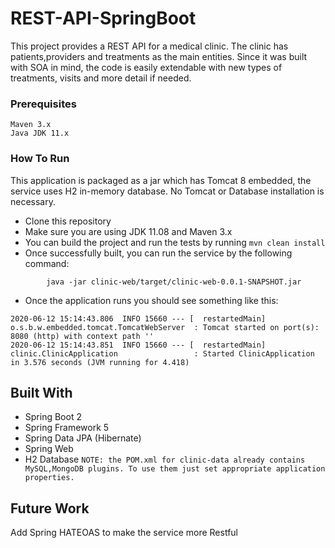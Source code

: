 # REST-API-SpringBoot

This project provides a REST API for a medical clinic. The clinic has patients,providers and treatments as the main entities. Since it was built with SOA in mind, the code is easily extendable with new types of treatments, visits and more detail if needed.

### Prerequisites

```
Maven 3.x
Java JDK 11.x
```

### How To Run
This application is packaged as a jar which has Tomcat 8 embedded, the service uses H2 in-memory database. No Tomcat or Database installation is necessary.

* Clone this repository 
* Make sure you are using JDK 11.08 and Maven 3.x
* You can build the project and run the tests by running ```mvn clean install```
* Once successfully built, you can run the service by the following command:
```
        java -jar clinic-web/target/clinic-web-0.0.1-SNAPSHOT.jar
```
* Once the application runs you should see something like this:
```
2020-06-12 15:14:43.806  INFO 15660 --- [  restartedMain] o.s.b.w.embedded.tomcat.TomcatWebServer  : Tomcat started on port(s): 8080 (http) with context path ''
2020-06-12 15:14:43.851  INFO 15660 --- [  restartedMain] clinic.ClinicApplication                 : Started ClinicApplication in 3.576 seconds (JVM running for 4.418)
```

## Built With

* Spring Boot 2
* Spring Framework 5
* Spring Data JPA (Hibernate)
* Spring Web
* H2 Database 
  ```NOTE: the POM.xml for clinic-data already contains MySQL,MongoDB plugins. To use them just set appropriate application properties.```

## Future Work
Add Spring HATEOAS to make the service more Restful
